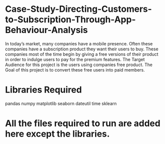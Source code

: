 # Case-Study-Directing-Customers-to-Subscription-Through-App-Behaviour-Analysis
In today’s market, many companies have a mobile presence. Often these companies have a subscription product they want their users to buy. These companies most of the time begin by giving a free versions of their product in order to indulge users to pay for the premium features. The Target Audience for this project is the users using companies free product. The Goal of this project is to convert these free users into paid members.

# Libraries Required
pandas
numpy
matplotlib
seaborn
dateutil
time 
sklearn

# All the files required to run are added here except the libraries.
